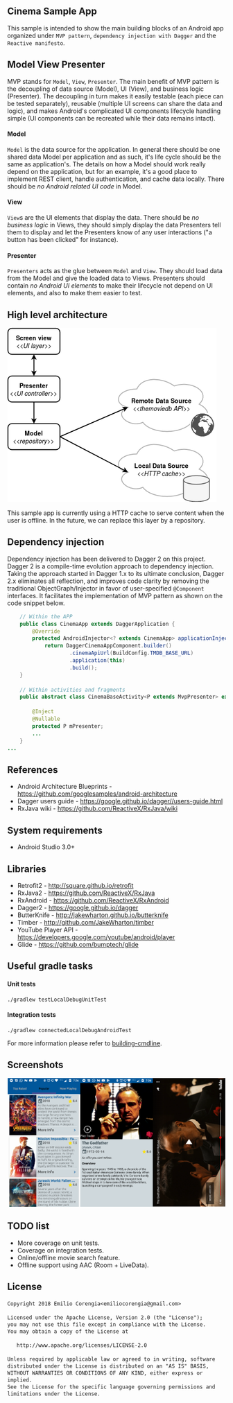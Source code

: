Cinema Sample App
-----------------

This sample is intended to show the main building blocks of an Android app organized under `MVP pattern`, `dependency injection with Dagger` and the `Reactive manifesto`.

Model View Presenter
--------------------

MVP stands for `Model`, `View`, `Presenter`. The main benefit of MVP pattern is the decoupling of data source (Model), UI (View), and business logic (Presenter).
The decoupling in turn makes it easily testable (each piece can be tested separately), reusable (multiple UI screens can share the data and logic), and makes Android's complicated UI components lifecycle handling simple (UI components can be recreated while their data remains intact).

#### Model
`Model` is the data source for the application. In general there should be one shared data Model per application and as such, it's life cycle should be the same as application's. The details on how a Model should work really depend on the application, but for an example, it's a good place to implement REST client, handle authentication, and cache data locally. There should be *no Android related UI code* in Model.

#### View
`View`s are the UI elements that display the data. There should be *no business logic* in Views, they should simply display the data Presenters tell them to display and let the Presenters know of any user interactions ("a button has been clicked" for instance).

#### Presenter
`Presenters` acts as the glue between `Model` and `View`. They should load data from the Model and give the loaded data to Views. Presenters should contain *no Android UI elements* to make their lifecycle not depend on UI elements, and also to make them easier to test.

High level architecture
-----------------------

![Screenshot](images/mvp-cinema-app.png)

This sample app is currently using a HTTP cache to serve content when the user is offline. In the future, we can replace this layer by a repository.

Dependency injection
--------------------

Dependency injection has been delivered to Dagger 2 on this project.
Dagger 2 is a compile-time evolution approach to dependency injection. Taking the approach started in Dagger 1.x to its ultimate conclusion, Dagger 2.x eliminates all reflection, and improves code clarity by removing the traditional ObjectGraph/Injector in favor of user-specified `@Component` interfaces.
It facilitates the implementation of MVP pattern as shown on the code snippet below. 

```java
    // Within the APP
    public class CinemaApp extends DaggerApplication {
        @Override
        protected AndroidInjector<? extends CinemaApp> applicationInjector() {
            return DaggerCinemaAppComponent.builder()
                    .cinemaApiUrl(BuildConfig.TMDB_BASE_URL)
                    .application(this)
                    .build();
    }
    
    // Within activities and fragments
    public abstract class CinemaBaseActivity<P extends MvpPresenter> extends DaggerAppCompatActivity {
    
        @Inject
        @Nullable
        protected P mPresenter;
        ...
    }
...
```

References
----------

* Android Architecture Blueprints - https://github.com/googlesamples/android-architecture
* Dagger users guide - https://google.github.io/dagger//users-guide.html
* RxJava wiki - https://github.com/ReactiveX/RxJava/wiki

System requirements
-------------------

* Android Studio 3.0+

Libraries
---------

* Retrofit2 - http://square.github.io/retrofit
* RxJava2 - https://github.com/ReactiveX/RxJava
* RxAndroid - https://github.com/ReactiveX/RxAndroid
* Dagger2 - https://google.github.io/dagger
* ButterKnife - http://jakewharton.github.io/butterknife
* Timber - http://github.com/JakeWharton/timber
* YouTube Player API - https://developers.google.com/youtube/android/player
* Glide - https://github.com/bumptech/glide

Useful gradle tasks
-------------------

#### Unit tests

    ./gradlew testLocalDebugUnitTest

#### Integration tests

    ./gradlew connectedLocalDebugAndroidTest

For more information please refer to [building-cmdline](https://developer.android.com/studio/build/building-cmdline.html).


Screenshots
-----------

![Screenshot](images/screenshot.png)

TODO list
---------

* More coverage on unit tests.
* Coverage on integration tests.
* Online/offline movie search feature.
* Offline support using AAC (Room + LiveData).

License
-------

    Copyright 2018 Emilio Corengia<emiliocorengia@gmail.com>

    Licensed under the Apache License, Version 2.0 (the "License");
    you may not use this file except in compliance with the License.
    You may obtain a copy of the License at

       http://www.apache.org/licenses/LICENSE-2.0

    Unless required by applicable law or agreed to in writing, software
    distributed under the License is distributed on an "AS IS" BASIS,
    WITHOUT WARRANTIES OR CONDITIONS OF ANY KIND, either express or implied.
    See the License for the specific language governing permissions and
    limitations under the License.
